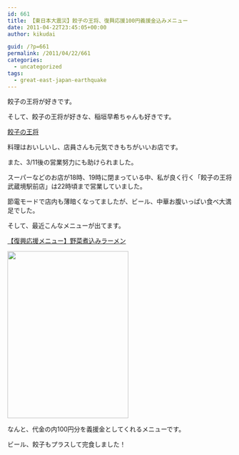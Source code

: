```yaml
---
id: 661
title: 【東日本大震災】餃子の王将、復興応援100円義援金込みメニュー
date: 2011-04-22T23:45:05+00:00
author: kikudai

guid: /?p=661
permalink: /2011/04/22/661
categories:
  - uncategorized
tags:
  - great-east-japan-earthquake
---
```

餃子の王将が好きです。
  
そして、餃子の王将が好きな、稲垣早希ちゃんも好きです。

<a href="http://bit.ly/emwTFx" rel="nofollow">餃子の王将</a>

料理はおいしいし、店員さんも元気できもちがいいお店です。
  
また、3/11後の営業努力にも助けられました。
  
スーパーなどのお店が18時、19時に閉まっている中、私が良く行く「餃子の王将 武蔵境駅前店」は22時頃まで営業していました。
  
節電モードで店内も薄暗くなってましたが、ビール、中華お腹いっぱい食べ大満足でした。

そして、最近こんなメニューが出てます。

<a href="http://bit.ly/eD0HNT" rel="nofollow">【復興応援メニュー】野菜煮込みラーメン</a>
  
[<img src="/wp-content/uploads/2011/04/yasainikomi-ra-men2.jpg" alt="" title="yasainikomi-ra-men" width="271" height="374" class="alignnone size-full wp-image-667" srcset="/wp-content/uploads/2011/04/yasainikomi-ra-men2.jpg 271w, /wp-content/uploads/2011/04/yasainikomi-ra-men2-217x300.jpg 217w" sizes="(max-width: 271px) 100vw, 271px" />](/wp-content/uploads/2011/04/yasainikomi-ra-men2.jpg)

なんと、代金の内100円分を義援金としてくれるメニューです。

ビール、餃子もプラスして完食しました！